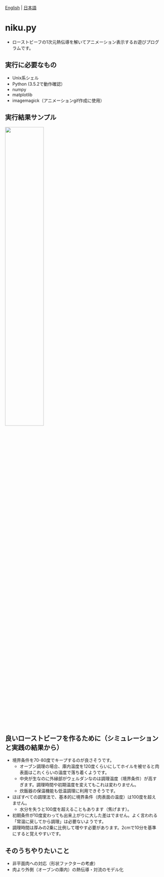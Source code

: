 [English](README_en.md) | [日本語](README.md)

# niku.py
* ローストビーフの1次元熱伝導を解いてアニメーション表示するお遊びプログラムです。

## 実行に必要なもの
* Unix系シェル
* Python (3.5.2で動作確認）
* numpy
* matplotlib
* imagemagick（アニメーションgif作成に使用）

## 実行結果サンプル
<img src="sample.gif" width="50%" height="50%">

## 良いローストビーフを作るために（シミュレーションと実践の結果から）
* 境界条件を70-80度でキープするのが良さそうです。
  * オーブン調理の場合、庫内温度を120度くらいにしてホイルを被せると肉表面はこれくらいの温度で落ち着くようです。
  * 中央が生なのに外縁部がウェルダンなのは調理温度（境界条件）が高すぎます。調理時間や初期温度を変えてもこれは変わりません。
  * 炊飯器の保温機能も低温調理に利用できそうです。
* ほぼすべての調理法で、基本的に境界条件（肉表面の温度）は100度を超えません。
  * 水分を失うと100度を超えることもあります（焦げます）。
* 初期条件が10度変わっても出来上がりに大した差はでません。よく言われる「常温に戻してから調理」は必要ないようです。
* 調理時間は厚みの2乗に比例して増やす必要があります。2cmで10分を基準にすると覚えやすいです。

## そのうちやりたいこと
* 非平面肉への対応（形状ファクターの考慮）
* 肉より外側（オーブンの庫内）の熱伝導・対流のモデル化
